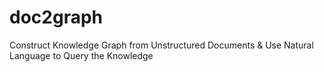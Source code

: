 # doc2graph
Construct Knowledge Graph from Unstructured Documents &amp; Use Natural Language to Query the Knowledge
